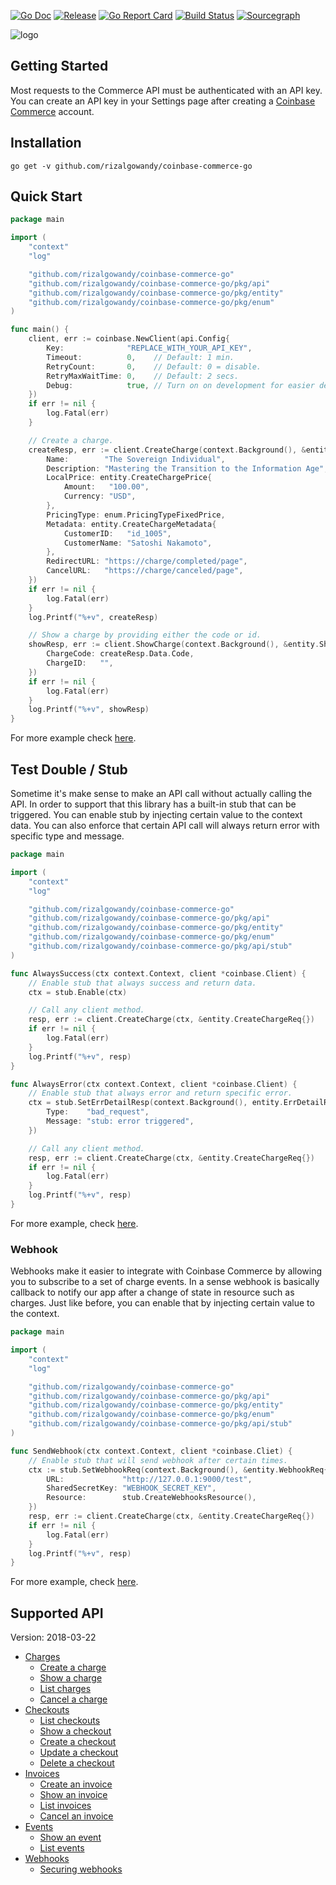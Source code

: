 [![Go Doc](https://pkg.go.dev/badge/github.com/rizalgowandy/coinbase-commerce-go?status.svg)](https://pkg.go.dev/github.com/rizalgowandy/coinbase-commerce-go?tab=doc)
[![Release](https://img.shields.io/github/release/rizalgowandy/coinbase-commerce-go.svg?style=flat-square)](https://github.com/rizalgowandy/coinbase-commerce-go/releases)
[![Go Report Card](https://goreportcard.com/badge/github.com/rizalgowandy/coinbase-commerce-go)](https://goreportcard.com/report/github.com/rizalgowandy/coinbase-commerce-go)
[![Build Status](https://github.com/rizalgowandy/coinbase-commerce-go/workflows/Go/badge.svg?branch=main)](https://github.com/rizalgowandy/coinbase-commerce-go/actions?query=branch%3Amain)
[![Sourcegraph](https://sourcegraph.com/github.com/rizalgowandy/coinbase-commerce-go/-/badge.svg)](https://sourcegraph.com/github.com/rizalgowandy/coinbase-commerce-go?badge)

![logo](https://socialify.git.ci/rizalgowandy/coinbase-commerce-go/image?description=1&logo=https%3A%2F%2Favatars.githubusercontent.com%2Fu%2F1885080%3Fs%3D280%26v%3D4%26&pattern=Floating%20Cogs&theme=Light)

## Getting Started

Most requests to the Commerce API must be authenticated with an API key. You can create an API key in your Settings page after creating a [Coinbase Commerce](https://commerce.coinbase.com/signup) account.

## Installation

```shell
go get -v github.com/rizalgowandy/coinbase-commerce-go
```

## Quick Start

```go
package main

import (
	"context"
	"log"

	"github.com/rizalgowandy/coinbase-commerce-go"
	"github.com/rizalgowandy/coinbase-commerce-go/pkg/api"
	"github.com/rizalgowandy/coinbase-commerce-go/pkg/entity"
	"github.com/rizalgowandy/coinbase-commerce-go/pkg/enum"
)

func main() {
	client, err := coinbase.NewClient(api.Config{
		Key:              "REPLACE_WITH_YOUR_API_KEY",
		Timeout:          0,    // Default: 1 min.
		RetryCount:       0,    // Default: 0 = disable.
		RetryMaxWaitTime: 0,    // Default: 2 secs.
		Debug:            true, // Turn on on development for easier debugging.
	})
	if err != nil {
		log.Fatal(err)
	}

	// Create a charge.
	createResp, err := client.CreateCharge(context.Background(), &entity.CreateChargeReq{
		Name:        "The Sovereign Individual",
		Description: "Mastering the Transition to the Information Age",
		LocalPrice: entity.CreateChargePrice{
			Amount:   "100.00",
			Currency: "USD",
		},
		PricingType: enum.PricingTypeFixedPrice,
		Metadata: entity.CreateChargeMetadata{
			CustomerID:   "id_1005",
			CustomerName: "Satoshi Nakamoto",
		},
		RedirectURL: "https://charge/completed/page",
		CancelURL:   "https://charge/canceled/page",
	})
	if err != nil {
		log.Fatal(err)
	}
	log.Printf("%+v", createResp)

	// Show a charge by providing either the code or id.
	showResp, err := client.ShowCharge(context.Background(), &entity.ShowChargeReq{
		ChargeCode: createResp.Data.Code,
		ChargeID:   "",
	})
	if err != nil {
		log.Fatal(err)
	}
	log.Printf("%+v", showResp)
}
```

For more example check [here](main_integration_test.go).

## Test Double / Stub

Sometime it's make sense to make an API call without actually calling the API. In order to support that this library has a built-in stub that can be triggered. You can enable stub by injecting certain value to the context data. You can also enforce that certain API call will always return error with specific type and
message.

```go
package main

import (
	"context"
	"log"

	"github.com/rizalgowandy/coinbase-commerce-go"
	"github.com/rizalgowandy/coinbase-commerce-go/pkg/api"
	"github.com/rizalgowandy/coinbase-commerce-go/pkg/entity"
	"github.com/rizalgowandy/coinbase-commerce-go/pkg/enum"
	"github.com/rizalgowandy/coinbase-commerce-go/pkg/api/stub"
)

func AlwaysSuccess(ctx context.Context, client *coinbase.Client) {
	// Enable stub that always success and return data.
	ctx = stub.Enable(ctx)

	// Call any client method.
	resp, err := client.CreateCharge(ctx, &entity.CreateChargeReq{})
	if err != nil {
		log.Fatal(err)
	}
	log.Printf("%+v", resp)
}

func AlwaysError(ctx context.Context, client *coinbase.Client) {
	// Enable stub that always error and return specific error.
	ctx = stub.SetErrDetailResp(context.Background(), entity.ErrDetailResp{
		Type:    "bad_request",
		Message: "stub: error triggered",
	})

	// Call any client method.
	resp, err := client.CreateCharge(ctx, &entity.CreateChargeReq{})
	if err != nil {
		log.Fatal(err)
	}
	log.Printf("%+v", resp)
}
```

For more example, check [here](main_test.go).

### Webhook

Webhooks make it easier to integrate with Coinbase Commerce by allowing you to subscribe to a set of charge events. In a sense webhook is basically callback to notify our app after a change of state in resource such as charges. Just like before, you can enable that by injecting certain value to the context.

```go
package main

import (
	"context"
	"log"

	"github.com/rizalgowandy/coinbase-commerce-go"
	"github.com/rizalgowandy/coinbase-commerce-go/pkg/api"
	"github.com/rizalgowandy/coinbase-commerce-go/pkg/entity"
	"github.com/rizalgowandy/coinbase-commerce-go/pkg/enum"
	"github.com/rizalgowandy/coinbase-commerce-go/pkg/api/stub"
)

func SendWebhook(ctx context.Context, client *coinbase.Cliet) {
	// Enable stub that will send webhook after certain times.
	ctx := stub.SetWebhookReq(context.Background(), &entity.WebhookReq{
		URL:             "http://127.0.0.1:9000/test",
		SharedSecretKey: "WEBHOOK_SECRET_KEY",
		Resource:        stub.CreateWebhooksResource(),
	})
	resp, err := client.CreateCharge(ctx, &entity.CreateChargeReq{})
	if err != nil {
		log.Fatal(err)
	}
	log.Printf("%+v", resp)
}
```

For more example, check [here](example/main.go).

## Supported API

Version: 2018-03-22

- [Charges](https://commerce.coinbase.com/docs/api/#charges)
   - [Create a charge](https://commerce.coinbase.com/docs/api/#create-a-charge)
   - [Show a charge](https://commerce.coinbase.com/docs/api/#show-a-charge)
   - [List charges](https://commerce.coinbase.com/docs/api/#list-charges)
   - [Cancel a charge](https://commerce.coinbase.com/docs/api/#cancel-a-charge)
- [Checkouts](https://commerce.coinbase.com/docs/api/#checkouts)
   - [List checkouts](https://commerce.coinbase.com/docs/api/#list-checkouts)
   - [Show a checkout](https://commerce.coinbase.com/docs/api/#show-a-checkout)
   - [Create a checkout](https://commerce.coinbase.com/docs/api/#create-a-checkout)
   - [Update a checkout](https://commerce.coinbase.com/docs/api/#update-a-checkout)
   - [Delete a checkout](https://commerce.coinbase.com/docs/api/#delete-a-checkout)
- [Invoices](https://commerce.coinbase.com/docs/api/#invoices)
   - [Create an invoice](https://commerce.coinbase.com/docs/api/#create-an-invoice)
   - [Show an invoice](https://commerce.coinbase.com/docs/api/#show-a-invoice)
   - [List invoices](https://commerce.coinbase.com/docs/api/#list-invoices)
   - [Cancel an invoice](https://commerce.coinbase.com/docs/api/#cancel-an-invoice)
- [Events](https://commerce.coinbase.com/docs/api/#events)
   - [Show an event](https://commerce.coinbase.com/docs/api/#show-a-event)
   - [List events](https://commerce.coinbase.com/docs/api/#list-events)
- [Webhooks](https://commerce.coinbase.com/docs/api/#webhooks)
   - [Securing webhooks](https://commerce.coinbase.com/docs/api/#securing-webhooks)
